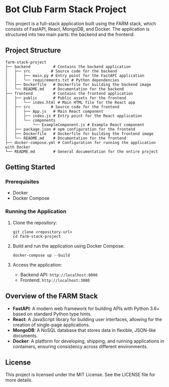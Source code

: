 # Bot Club Farm Stack Project

This project is a full-stack application built using the FARM stack, which consists of FastAPI, React, MongoDB, and Docker. The application is structured into two main parts: the backend and the frontend.

## Project Structure

```
farm-stack-project
├── backend          # Contains the backend application
│   ├── src         # Source code for the backend
│   │   ├── main.py # Entry point for the FastAPI application
│   │   └── requirements.txt # Python dependencies
│   ├── Dockerfile   # Dockerfile for building the backend image
│   └── README.md    # Documentation for the backend
├── frontend         # Contains the frontend application
│   ├── public       # Public assets for the frontend
│   │   └── index.html # Main HTML file for the React app
│   ├── src         # Source code for the frontend
│   │   ├── App.js   # Main React component
│   │   ├── index.js # Entry point for the React application
│   │   └── components
│   │       └── ExampleComponent.js # Example React component
│   ├── package.json # npm configuration for the frontend
│   ├── Dockerfile   # Dockerfile for building the frontend image
│   └── README.md    # Documentation for the frontend
├── docker-compose.yml # Configuration for running the application with Docker
└── README.md        # General documentation for the entire project
```

## Getting Started

### Prerequisites

- Docker
- Docker Compose

### Running the Application

1. Clone the repository:
   ```
   git clone <repository-url>
   cd farm-stack-project
   ```

2. Build and run the application using Docker Compose:
   ```
   docker-compose up --build
   ```

3. Access the application:
   - Backend API: `http://localhost:8000`
   - Frontend: `http://localhost:3000`

## Overview of the FARM Stack

- **FastAPI**: A modern web framework for building APIs with Python 3.6+ based on standard Python type hints.
- **React**: A JavaScript library for building user interfaces, allowing for the creation of single-page applications.
- **MongoDB**: A NoSQL database that stores data in flexible, JSON-like documents.
- **Docker**: A platform for developing, shipping, and running applications in containers, ensuring consistency across different environments.

## License

This project is licensed under the MIT License. See the LICENSE file for more details.
